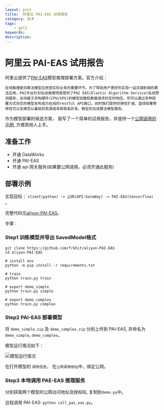 ```yaml
---
layout: post
title:  阿里云 PAI-EAS 试用报告
category: 技术
tags:  
    - gpt2
keywords: 
description: 
---
```


# 阿里云 PAI-EAS 试用报告

阿里云提供了[PAI-EAS](https://help.aliyun.com/document_detail/113696.html)模型推理部署方案。官方介绍：

```
在线推理是将算法模型应用至实际业务的重要环节。为了帮助用户更好的实现一站式端到端的算法应用，PAI平台针对在线推理场景提供了PAI EAS(Elastic Algorithm Service)在线预测服务，支持基于异构硬件(CPU/GPU)的模型加载和数据请求的实时响应。您可以通过多种部署方式将您的模型发布成为在线的restful API接口，同时我们提供的弹性扩缩、蓝绿部署等特性可以支撑您以最低的资源成本获取高并发、稳定的在线算法模型服务。
```

作为模型部署的候选方案， 我写了一个简单的试用报告，并提供一个[公网调用的示例](https://github.com/frkhit/aliyun-PAI-EAS), 方便其他人上手。

## 准备工作

- 开通 DataWorks
- 开通 PAI-EAS
- 开通 api 网关服务(如果要公网调用，必须开通此服务)
  
## 部署示例

实现目标： `client(python) -> 公网(API-GateWay) -> PAI-EAS(tensorflow) `。

完整代码见[aliyun-PAI-EAS](https://github.com/frkhit/aliyun-PAI-EAS)。

步骤：

### Step1 训练模型并导出 SavedModel格式

```
git clone https://github.com/frkhit/aliyun-PAI-EAS
cd aliyun-PAI-EAS

# install env
python -m pip install -r requirements.txt

# train
python train.py train

# export demo_simple
python train.py simple

# export demo_complex
python train.py complex

```

### Step2 PAI-EAS 部署模型

将 `demo_simple.zip` 及 `demo_complex.zip` 分别上传到 PAI-EAS, 并命名为 `demo_simple`, `demo_complex`。

模型运行情况如下：

![模型运行情况](../../../../public/img/aliyun_pai_eas/pai_eas.png)

在打开模型的 `调用信息`， 在`公网调用地址`中，绑定公网。 


### Step3 本地调用 PAE-EAS 推理服务

分别获取两个模型的公网访问地址及授权码, 复制到`demo.py`中。

远程调用 PAI-EAS: `python call_pai_eas.py`。
